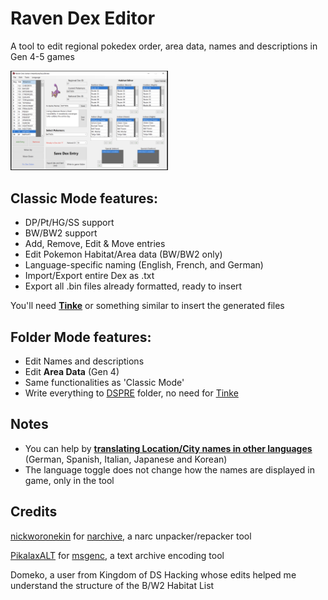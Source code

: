 # Raven Dex Editor

A tool to edit regional pokedex order, area data, names and descriptions in Gen 4-5 games

<img src="RDE1.3.png" width=50% height=50%>

## Classic Mode features:
* DP/Pt/HG/SS support
* BW/BW2 support
* Add, Remove, Edit & Move entries
* Edit Pokemon Habitat/Area data (BW/BW2 only)
* Language-specific naming (English, French, and German)
* Import/Export entire Dex as .txt
* Export all .bin files already formatted, ready to insert

You'll need **[Tinke](https://github.com/pleonex/tinke)** or something similar to insert the generated files

## Folder Mode features:
* Edit Names and descriptions
* Edit <b>Area Data</b> (Gen 4)
* Same functionalities as 'Classic Mode'
* Write everything to <a href=https://github.com/AdAstra-LD/DS-Pokemon-Rom-Editor>DSPRE</a> folder, no need for [Tinke](https://github.com/pleonex/tinke)

## Notes
* You can help by <a href ="https://github.com/RavenDS/dex-editor/tree/main/Translation%20NEEDED"><b>translating Location/City names in other languages</b></a> (German, Spanish, Italian, Japanese and Korean)
* The language toggle does not change how the names are displayed in game, only in the tool

## Credits
<a href="https://github.com/nickworonekin">nickworonekin</a> for <a href="https://github.com/nickworonekin/narchive">narchive</a>, a narc unpacker/repacker tool

<a href="https://github.com/PikalaxALT">PikalaxALT</a> for <a href="https://github.com/pret/pokeheartgold/tree/master/tools/msgenc">msgenc</a>, a text archive encoding tool

Domeko, a user from Kingdom of DS Hacking whose edits helped me understand the structure of the B/W2 Habitat List





